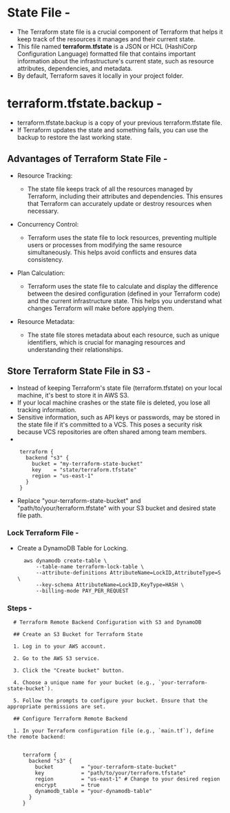 # State File -
- The Terraform state file is a crucial component of Terraform that helps it keep track of the resources it manages and their current state.
- This file named **terraform.tfstate** is a JSON or HCL (HashiCorp Configuration Language) formatted file that contains important information about the infrastructure's current state, such as resource attributes, dependencies, and metadata.
- By default, Terraform saves it locally in your project folder.

# terraform.tfstate.backup -
- terraform.tfstate.backup is a copy of your previous terraform.tfstate file.
- If Terraform updates the state and something fails, you can use the backup to restore the last working state.


## Advantages of Terraform State File -
- Resource Tracking:
    - The state file keeps track of all the resources managed by Terraform, including their attributes and dependencies. This ensures that Terraform can accurately update or destroy resources when necessary.

- Concurrency Control:
    - Terraform uses the state file to lock resources, preventing multiple users or processes from modifying the same resource simultaneously. This helps avoid conflicts and ensures data consistency.

- Plan Calculation:
    - Terraform uses the state file to calculate and display the difference between the desired configuration (defined in your Terraform code) and the current infrastructure state. This helps you understand what changes Terraform will make before applying them.

- Resource Metadata:
    - The state file stores metadata about each resource, such as unique identifiers, which is crucial for managing resources and understanding their relationships.
 

## Store Terraform State File in S3 -
- Instead of keeping Terraform's state file (terraform.tfstate) on your local machine, it's best to store it in AWS S3.
- If your local machine crashes or the state file is deleted, you lose all tracking information.
- Sensitive information, such as API keys or passwords, may be stored in the state file if it's committed to a VCS. This poses a security risk because VCS repositories are often shared among team members.
- 



        terraform {
          backend "s3" {
            bucket = "my-terraform-state-bucket"
            key    = "state/terraform.tfstate"
            region = "us-east-1"
          }
        }


- Replace "your-terraform-state-bucket" and "path/to/your/terraform.tfstate" with your S3 bucket and desired state file path.

### Lock Terraform File -
- Create a DynamoDB Table for Locking.

        aws dynamodb create-table \
            --table-name terraform-lock-table \
            --attribute-definitions AttributeName=LockID,AttributeType=S \
            --key-schema AttributeName=LockID,KeyType=HASH \
            --billing-mode PAY_PER_REQUEST


### Steps -


      # Terraform Remote Backend Configuration with S3 and DynamoDB
      
      ## Create an S3 Bucket for Terraform State
      
      1. Log in to your AWS account.
      
      2. Go to the AWS S3 service.
      
      3. Click the "Create bucket" button.
      
      4. Choose a unique name for your bucket (e.g., `your-terraform-state-bucket`).
      
      5. Follow the prompts to configure your bucket. Ensure that the appropriate permissions are set.
      
      ## Configure Terraform Remote Backend
      
      1. In your Terraform configuration file (e.g., `main.tf`), define the remote backend:
      
         
         terraform {
           backend "s3" {
             bucket         = "your-terraform-state-bucket"
             key            = "path/to/your/terraform.tfstate"
             region         = "us-east-1" # Change to your desired region
             encrypt        = true
             dynamodb_table = "your-dynamodb-table"
           }
         }
      























